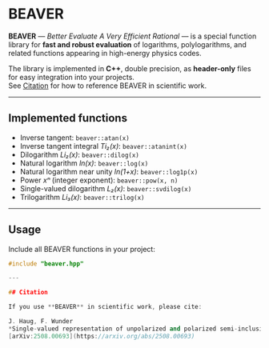 # BEAVER

**BEAVER** — *Better Evaluate A Very Efficient Rational* — is a special function library for **fast and robust evaluation** of logarithms, polylogarithms, and related functions appearing in high-energy physics codes.  

The library is implemented in **C++**, double precision, as **header-only** files for easy integration into your projects.  
See [Citation](#citation) for how to reference BEAVER in scientific work.

---

## Implemented functions

- Inverse tangent: `beaver::atan(x)`
- Inverse tangent integral *Ti₂(x)*: `beaver::atanint(x)`
- Dilogarithm *Li₂(x)*: `beaver::dilog(x)`
- Natural logarithm *ln(x)*: `beaver::log(x)`
- Natural logarithm near unity *ln(1+x)*: `beaver::log1p(x)`
- Power *xⁿ* (integer exponent): `beaver::pow(x, n)`
- Single-valued dilogarithm *L₂(x)*: `beaver::svdilog(x)`
- Trilogarithm *Li₃(x)*: `beaver::trilog(x)`

---

## Usage

Include all BEAVER functions in your project:

```cpp
#include "beaver.hpp"

---

## Citation

If you use **BEAVER** in scientific work, please cite:

J. Haug, F. Wunder  
*Single-valued representation of unpolarized and polarized semi-inclusive deep inelastic scattering at NNLO*  
[arXiv:2508.00693](https://arxiv.org/abs/2508.00693)
